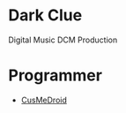 # Dark Clue
Digital Music DCM Production

# Programmer
- [CusMeDroid](https://github.com/CusMeDroid)
